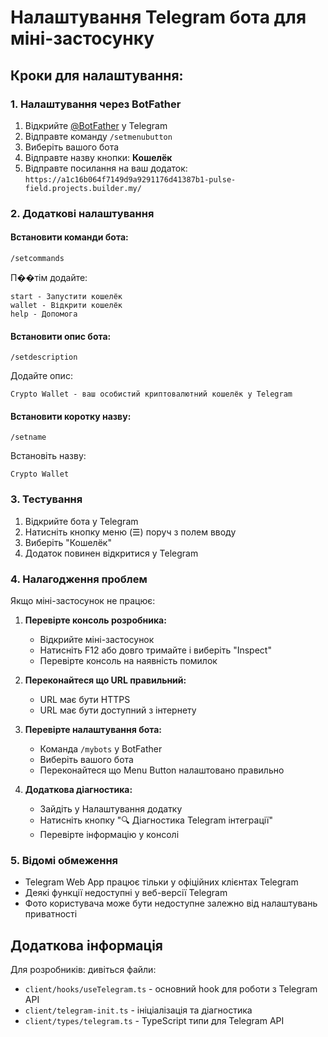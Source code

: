 # Налаштування Telegram бота для міні-застосунку

## Кроки для налаштування:

### 1. Налаштування через BotFather

1. Відкрийте [@BotFather](https://t.me/botfather) у Telegram
2. Відправте команду `/setmenubutton`
3. Виберіть вашого бота
4. Відправте назву кнопки: **Кошелёк**
5. Відправте посилання на ваш додаток: `https://a1c16b064f7149d9a9291176d41387b1-pulse-field.projects.builder.my/`

### 2. Додаткові налаштування

#### Встановити команди бота:

```
/setcommands
```

П��тім додайте:

```
start - Запустити кошелёк
wallet - Відкрити кошелёк
help - Допомога
```

#### Встановити опис бота:

```
/setdescription
```

Додайте опис:

```
Crypto Wallet - ваш особистий криптовалютний кошелёк у Telegram
```

#### Встановити коротку назву:

```
/setname
```

Встановіть назву:

```
Crypto Wallet
```

### 3. Тестування

1. Відкрийте бота у Telegram
2. Натисніть кнопку меню (☰) поруч з полем вводу
3. Виберіть "Кошелёк"
4. Додаток повинен відкритися у Telegram

### 4. Налагодження проблем

Якщо міні-застосунок не працює:

1. **Перевірте консоль розробника:**

   - Відкрийте міні-застосунок
   - Натисніть F12 або довго тримайте і виберіть "Inspect"
   - Перевірте консоль на наявність помилок

2. **Переконайтеся що URL правильний:**

   - URL має бути HTTPS
   - URL має бути доступний з інтернету

3. **Перевірте налаштування бота:**

   - Команда `/mybots` у BotFather
   - Виберіть вашого бота
   - Переконайтеся що Menu Button налаштовано правильно

4. **Додаткова діагностика:**
   - Зайдіть у Налаштування додатку
   - Натисніть кнопку "🔍 Діагностика Telegram інтеграції"
   - Перевірте інформацію у консолі

### 5. Відомі обмеження

- Telegram Web App працює тільки у офіційних клієнтах Telegram
- Деякі функції недоступні у веб-версії Telegram
- Фото користувача може бути недоступне залежно від налаштувань приватності

## Додаткова інформація

Для розробників: дивіться файли:

- `client/hooks/useTelegram.ts` - основний hook для роботи з Telegram API
- `client/telegram-init.ts` - ініціалізація та діагностика
- `client/types/telegram.ts` - TypeScript типи для Telegram API
